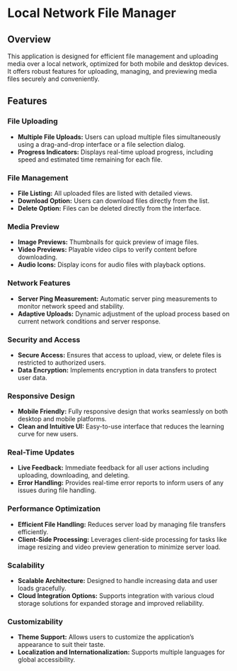 # Local Network File Manager

## Overview
This application is designed for efficient file management and uploading media over a local network, optimized for both mobile and desktop devices. It offers robust features for uploading, managing, and previewing media files securely and conveniently.

## Features

### File Uploading
- **Multiple File Uploads:** Users can upload multiple files simultaneously using a drag-and-drop interface or a file selection dialog.
- **Progress Indicators:** Displays real-time upload progress, including speed and estimated time remaining for each file.

### File Management
- **File Listing:** All uploaded files are listed with detailed views.
- **Download Option:** Users can download files directly from the list.
- **Delete Option:** Files can be deleted directly from the interface.

### Media Preview
- **Image Previews:** Thumbnails for quick preview of image files.
- **Video Previews:** Playable video clips to verify content before downloading.
- **Audio Icons:** Display icons for audio files with playback options.

### Network Features
- **Server Ping Measurement:** Automatic server ping measurements to monitor network speed and stability.
- **Adaptive Uploads:** Dynamic adjustment of the upload process based on current network conditions and server response.

### Security and Access
- **Secure Access:** Ensures that access to upload, view, or delete files is restricted to authorized users.
- **Data Encryption:** Implements encryption in data transfers to protect user data.

### Responsive Design
- **Mobile Friendly:** Fully responsive design that works seamlessly on both desktop and mobile platforms.
- **Clean and Intuitive UI:** Easy-to-use interface that reduces the learning curve for new users.

### Real-Time Updates
- **Live Feedback:** Immediate feedback for all user actions including uploading, downloading, and deleting.
- **Error Handling:** Provides real-time error reports to inform users of any issues during file handling.

### Performance Optimization
- **Efficient File Handling:** Reduces server load by managing file transfers efficiently.
- **Client-Side Processing:** Leverages client-side processing for tasks like image resizing and video preview generation to minimize server load.

### Scalability
- **Scalable Architecture:** Designed to handle increasing data and user loads gracefully.
- **Cloud Integration Options:** Supports integration with various cloud storage solutions for expanded storage and improved reliability.

### Customizability
- **Theme Support:** Allows users to customize the application’s appearance to suit their taste.
- **Localization and Internationalization:** Supports multiple languages for global accessibility.
